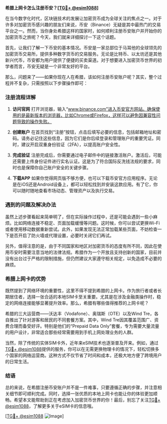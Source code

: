 **希腊上网卡怎么注册币安？[[TG💪+ @esim1088](https://t.me/s/esim1088)]**

在当今数字化时代，区块链技术的发展让加密货币成为全球关注的焦点之一。对于许多对加密货币感兴趣的朋友们来说，币安（Binance）无疑是其中最热门的交易平台之一。然而，当你身处希腊这样的国家时，如何顺利注册币安账户并开始你的加密货币之旅呢？今天，我们就来详细探讨一下这个话题。

首先，让我们了解一下币安的基本情况。币安是一家总部位于马耳他的全球领先的加密货币交易所，提供多种数字货币的交易服务。无论是比特币、以太坊还是其他新兴代币，币安都为用户提供了便捷的买卖渠道。对于想要进入加密货币世界的初学者而言，币安无疑是一个非常友好的平台。

那么，问题来了——如果你现在人在希腊，该如何注册币安账户呢？其实，整个过程并不复杂，只需按照以下步骤操作即可：

### 注册流程详解

1. **访问官网**
   打开浏览器，输入“www.binance.com”进入币安官方网站。确保使用的是最新版本的浏览器，比如Chrome或Firefox，这样可以避免因兼容性问题导致的操作失败。

2. **创建账户**
   在首页找到“注册”按钮，点击后填写必要的信息，包括邮箱地址和密码。请务必记住这些信息，因为它们是你后续登录和管理账户的重要凭证。同时，建议开启双重身份验证（2FA），以提高账户安全性。

3. **完成验证**
   注册完成后，你需要通过电子邮件中的链接激活账户。激活后，可能还需要上传身份证件进行实名认证。这是为了符合国际反洗钱法规的要求，同时也是保障你自己账户安全的关键步骤。

4. **下载APP**
   如果你觉得网页版不够方便，也可以下载币安官方应用程序。无论是在iOS还是Android设备上，都可以轻松找到并安装这款应用。有了它，你可以随时随地查看市场动态、管理资产以及执行交易。

### 遇到的问题及解决办法

虽然上述步骤看起来简单明了，但在实际操作过程中，还是可能会遇到一些小麻烦。比如网络连接不稳定、页面加载缓慢等问题。这时候，你可以尝试更换Wi-Fi或者使用移动数据重新尝试。此外，如果发现无法正常加载某些页面，不妨检查一下是否开启了防火墙或代理设置，必要时关闭它们再试。

另外，值得注意的是，由于不同国家和地区对加密货币的态度有所不同，因此在使用币安时需要注意当地的法律法规。希腊作为一个开放且支持创新的国家，目前并没有出台过于严格的限制措施，但仍然建议大家遵守相关规定，以免造成不必要的麻烦。

### 希腊上网卡的优势

既然提到了网络环境的重要性，这里不得不提到希腊的上网卡。作为旅行者或者长期居住者，选择一张合适的本地SIM卡至关重要。尤其是在涉及金融类操作时，稳定的网络连接能够显著提升效率。那么，希腊有哪些值得推荐的上网卡呢？

希腊的三大运营商——沃达丰（Vodafone）、奥瑞斯（OTE）以及Wind Tre，各自推出了针对游客和居民的不同套餐方案。其中，Wind Tre因其覆盖范围广、资费合理而备受好评。特别是他们的“Prepaid Data Only”套餐，专为需要大量流量的用户设计，非常适合那些经常需要用到手机上网处理业务的人群。

当然，除了传统的实体SIM卡外，近年来eSIM技术也逐渐普及开来。例如，通过[TG💪+ @esim1088](https://t.me/s/esim1088)提供的服务，你可以在无需更换物理卡的情况下，轻松切换多个国家的网络运营商。这种方式不仅节省了时间和成本，还极大地方便了跨境用户的日常生活。

### 结语

总的来说，在希腊注册币安账户并不是一件难事，只要遵循正确的步骤，并注意相关细节即可顺利完成。同时，选择一张优质的本地上网卡也能让你的体验更加顺畅。希望本文能帮助到正在考虑加入加密货币世界的你！最后，别忘了关注[TG💪+ @esim1088](https://t.me/s/esim1088)，了解更多关于eSIM卡的信息哦。

[[TG💪+ @esim1088](https://t.me/s/esim1088) ![Image](https://i.postimg.cc/4NQfJmqS/Snipaste-2025-05-13-00-14-12.png)]